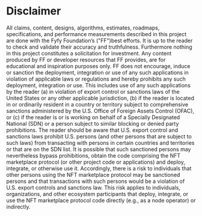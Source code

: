 # Disclaimer

All claims, content, designs, algorithms, estimates, roadmaps, specifications, and performance measurements described in this project are done with the Fyfy Foundation’s ("FF")best efforts. It is up to the reader to check and validate their accuracy and truthfulness. Furthermore nothing in this project constitutes a solicitation for investment.
Any content produced by FF or developer resources that FF provides, are for educational and inspiration purposes only. FF does not encourage, induce or sanction the deployment, integration or use of any such applications in violation of applicable laws or regulations and hereby prohibits any such deployment, integration or use. This includes use of any such applications by the reader (a) in violation of export control or sanctions laws of the United States or any other applicable jurisdiction, (b) if the reader is located in or ordinarily resident in a country or territory subject to comprehensive sanctions administered by the U.S. Office of Foreign Assets Control (OFAC), or (c) if the reader is or is working on behalf of a Specially Designated National (SDN) or a person subject to similar blocking or denied party prohibitions.
The reader should be aware that U.S. export control and sanctions laws prohibit U.S. persons (and other persons that are subject to such laws) from transacting with persons in certain countries and territories or that are on the SDN list. It is possible that such sanctioned persons may nevertheless bypass prohibitions, obtain the code comprising the NFT marketplace protocol (or other project code or applications) and deploy, integrate, or otherwise use it. Accordingly, there is a risk to individuals that other persons using the NFT marketplace protocol may be sanctioned persons and that transactions with such persons would be a violation of U.S. export controls and sanctions law. This risk applies to individuals, organizations, and other ecosystem participants that deploy, integrate, or use the NFT marketplace protocol code directly (e.g., as a node operator) or indirectly.
